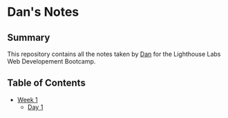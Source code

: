 # Dan's Notes
## Summary
This repository contains all the notes taken by [Dan](https://github.com/dcminogue) for the Lighthouse Labs Web Developement Bootcamp. 

## Table of Contents
* [Week 1](/Week_1)
  * [Day 1](/Week_1/Day_1)